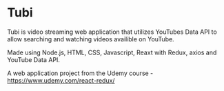 # Tubi
Tubi is video streaming web application that utilizes YouTubes Data API to allow searching and watching videos availible on YouTube.

Made using Node.js, HTML, CSS, Javascript, Reaxt with Redux, axios and YouTube Data API. 

A web application project from the Udemy course - https://www.udemy.com/react-redux/
